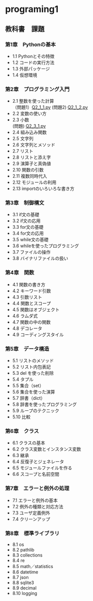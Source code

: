 # programing1
## 教科書　課題
### 第1章　Pythonの基本
- 1.1 Pythonとその特徴<br>
- 1.2 コードの実行方法<br>
- 1.3 外部パッケージ<br>
- 1.4 仮想環境<br>
### 第2章　プログラミング入門
- 2.1 整数を使った計算<br>（問題1）[Q2_1_1.py](CHAPTER2/Q2_1_1.py) (問題2) [Q2_1_2.py](CHAPTER2/Q2_1_2.py)
- 2.2 変数の使い方<br>
- 2.3 小数<br>(問題) [Q2_3_1.py](CHAPTER2/Q2_3_1.py) 
- 2.4 組み込み関数<br>
- 2.5 文字列<br>
- 2.6 文字列とメソッド<br>
- 2.7 リスト<br>
- 2.8 リストと添え字<br>
- 2.9 演算子と真偽値<br>
- 2.10 関数の引数<br>
- 2.11 複数同時代入<br>
- 2.12 モジュールの利用<br>
- 2.13 importのいろいろな書き方<br>
### 第3章　制御構文
- 3.1 if文の基礎<br>
- 3.2 if文の応用<br>
- 3.3 for文の基礎<br>
- 3.4 for文の応用<br>
- 3.5 while文の基礎<br>
- 3.6 whileを使ったプログラミング<br>
- 3.7 ファイルの操作<br>
- 3.8 バイナリファイルの扱い<br>
### 第4章　関数
- 4.1 関数の書き方<br>
- 4.2 キーワード引数<br>
- 4.3 引数リスト<br>
- 4.4 関数とスコープ<br>
- 4.5 関数はオブジェクト<br>
- 4.6 ラムダ式<br>
- 4.7 関数の中の関数<br>
- 4.8 デコレータ<br>
- 4.9 コーディングスタイル<br>
### 第5章　データ構造
- 5.1 リストのメソッド<br>
- 5.2 リスト内包表記<br>
- 5.3 del を使った削除<br>
- 5.4 タプル<br>
- 5.5 集合（set）<br>
- 5.6 集合を使った演算<br>
- 5.7 辞書（dict）<br>
- 5.8 辞書を使ったプログラミング<br>
- 5.9 ループのテクニック<br>
- 5.10 比較<br>
### 第6章　クラス
- 6.1 クラスの基本<br>
- 6.2 クラス変数とインスタンス変数<br>
- 6.3 継承<br>
- 6.4 反復子とジェネレータ<br>
- 6.5 モジュールファイルを作る<br>
- 6.6 スコープと名前空間<br>
### 第7章　エラーと例外の処理
- 7.1 エラーと例外の基本<br>
- 7.2 例外の種類と対応方法<br>
- 7.3 ユーザ定義例外<br>
- 7.4 クリーンアップ<br>
### 第8章　標準ライブラリ
- 8.1 os<br>
- 8.2 pathlib<br>
- 8.3 collections<br>
- 8.4 re<br>
- 8.5 math／statistics<br>
- 8.6 datetime<br>
- 8.7 json<br>
- 8.8 sqlite3<br>
- 8.9 decimal<br>
- 8.10 logging<br>
